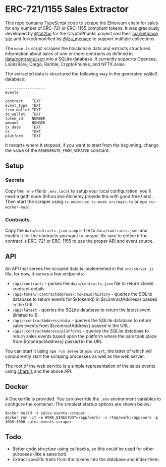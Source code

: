 # ERC-721/1155 Sales Extractor

This repo contains TypeScript code to scrape the Ethereum chain for sales for any number of ERC-721 or ERC-1155 compliant tokens. It was graciously developed by [@tat2bu](https://twitter.com/tat2bu) for the CryptoPhunks project and their [marketplace site](https://notlarvalabs.com/cryptophunks) and forked/modified by [@lza_menace](https://twitter.com/lza_menace) to support multiple collections.

The `main.ts` script scrapes the blockchain data and extracts structured information about sales of one or more contracts as defined in [data/contracts.json](data/contracts.json) into a SQLite database. It currently supports Opensea, LooksRare, Cargo, Rarible, CryptoPhunks, and NFTX sales.

The extracted data is structured the following way in the generated sqlite3 database:

```
------------------
events
------------------
contract    TEXT
event_type  TEXT
from_wallet TEXT
to_wallet   TEXT
token_id    NUMBER
amount      NUMBER
tx_date     TEXT
tx          TEXT
platform    TEXT
```

It restarts where it stopped, if you want to start from the beginning, change the value of the `REGENERATE_FROM_SCRATCH` constant.

## Setup

### Secrets

Copy the `.env` file to `.env.local` to setup your local configuration, you'll need a geth node (Infura and Alchemy provide this with good free tiers). Then start the scraper using `ts-node`: `npx ts-node src/main.ts` or `npm run worker-main`.

### Contracts

Copy the `data/contracts.json.sample` file to `data/contracts.json` and modify it for the contracts you want to scrape. Be sure to define if the contract is ERC-721 or ERC-1155 to use the proper ABI and event source.

## API

An API that serves the scraped data is implemented in the `src/server.js` file, for now, it serves a few endpoints:
* `/api/contracts` - parses the `data/contracts.json` file to return stored contract details.
* `/api/token/:contractAddress/:tokenId/history` - queries the SQLite database to return events for ${tokenId} in ${contractAddress} passed in the URL.
* `/api/latest` - queries the SQLite database to return the latest event (limited to 1).
* `/api/:contractAddress/data` - queries the SQLite database to return sales events from ${contractAddress} passed in the URL.
* `/api/:contractAddress/platforms` - queries the SQLite database to return sales events based upon the platform where the sale took place from ${contractAddress} passed in the URL.

You can start it using `npm run serve` or `npm start`, the latter of which will concurrently start the scraping processes as well as the web server.

The root of the web service is a simple representation of the sales events using [chart.js](https://chartjs.org/) and the above API.

## Docker

A Dockerfile is provided. You can override the `.env` environment variables to configure the container. The simplest startup options are shown below:

```
docker build -t sales-events-scraper .
docker run -it -e WORK_DIRECTORY=/app/work/ -v /tmp/work:/app/work -p 3000:3000 sales-events-scraper
```

## Todo

- Better code structure using callbacks, so this could be used for other purposes (like a sales bot)
- Extract specific traits from the tokens into the database and index them.

